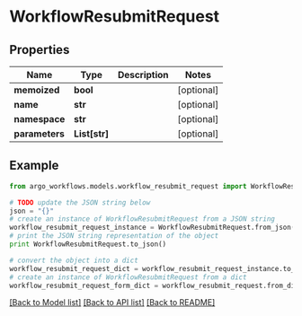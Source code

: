 # WorkflowResubmitRequest


## Properties

Name | Type | Description | Notes
------------ | ------------- | ------------- | -------------
**memoized** | **bool** |  | [optional] 
**name** | **str** |  | [optional] 
**namespace** | **str** |  | [optional] 
**parameters** | **List[str]** |  | [optional] 

## Example

```python
from argo_workflows.models.workflow_resubmit_request import WorkflowResubmitRequest

# TODO update the JSON string below
json = "{}"
# create an instance of WorkflowResubmitRequest from a JSON string
workflow_resubmit_request_instance = WorkflowResubmitRequest.from_json(json)
# print the JSON string representation of the object
print WorkflowResubmitRequest.to_json()

# convert the object into a dict
workflow_resubmit_request_dict = workflow_resubmit_request_instance.to_dict()
# create an instance of WorkflowResubmitRequest from a dict
workflow_resubmit_request_form_dict = workflow_resubmit_request.from_dict(workflow_resubmit_request_dict)
```
[[Back to Model list]](../README.md#documentation-for-models) [[Back to API list]](../README.md#documentation-for-api-endpoints) [[Back to README]](../README.md)


